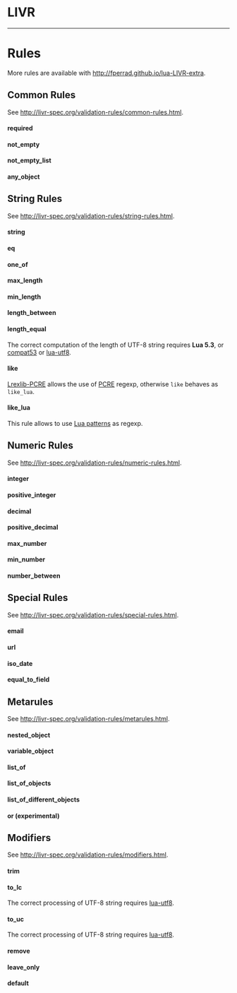 
# LIVR

---

# Rules

More rules are available with <http://fperrad.github.io/lua-LIVR-extra>.

## Common Rules

See <http://livr-spec.org/validation-rules/common-rules.html>.

#### required


#### not\_empty


#### not\_empty\_list


#### any\_object


## String Rules

See <http://livr-spec.org/validation-rules/string-rules.html>.

#### string


#### eq


#### one\_of


#### max\_length


#### min\_length


#### length\_between


#### length\_equal

The correct computation of the length of UTF-8 string requires **Lua 5.3**,
or [compat53](https://github.com/keplerproject/lua-compat-5.3)
or [lua-utf8](https://github.com/starwing/luautf8).

#### like

[Lrexlib-PCRE](https://rrthomas.github.io/lrexlib/) allows the use of
[PCRE](https://en.wikipedia.org/wiki/Perl_Compatible_Regular_Expressions) regexp,
otherwise `like` behaves as `like_lua`.

#### like_lua

This rule allows to use [Lua patterns](https://www.lua.org/manual/5.3/manual.html#6.4.1)
as regexp.

## Numeric Rules

See <http://livr-spec.org/validation-rules/numeric-rules.html>.

#### integer


#### positive\_integer


#### decimal


#### positive\_decimal


#### max\_number


#### min\_number


#### number\_between


## Special Rules

See <http://livr-spec.org/validation-rules/special-rules.html>.

#### email


#### url


#### iso\_date


#### equal\_to\_field


## Metarules

See <http://livr-spec.org/validation-rules/metarules.html>.

#### nested\_object


#### variable\_object


#### list\_of


#### list\_of\_objects


#### list\_of\_different\_objects


#### or \(experimental\)


## Modifiers

See <http://livr-spec.org/validation-rules/modifiers.html>.

#### trim


#### to\_lc

The correct processing of UTF-8 string requires [lua-utf8](https://github.com/starwing/luautf8).

#### to\_uc

The correct processing of UTF-8 string requires [lua-utf8](https://github.com/starwing/luautf8).

#### remove


#### leave\_only


#### default

